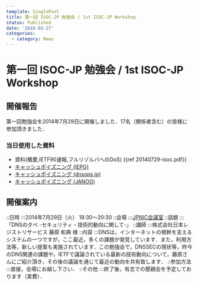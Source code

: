 ```yaml
---
template: SinglePost
title: 第一回 ISOC-JP 勉強会 / 1st ISOC-JP Workshop
status: Published
date: '2018-03-27'
categories:
  - category: News
---
```

# 第一回 ISOC-JP 勉強会 / 1st ISOC-JP Workshop
## 開催報告
第一回勉強会を2014年7月29日に開催しました．17名（関係者含む）の皆様に参加頂きました．
### 当日使用した資料
*  資料(概要,IETF90速報,フルリゾルバへのDoS) {{ref 20140729-isoc.pdf}}
*  [キャッシュポイズニング (IEPG)](http://www.iepg.org/2014-07-20-ietf90/201407-poisoning.pdf)
*  [キャッシュポイズニング (dnsops.jp)](http://dnsops.jp/event/20140627/201406-attacktool.pdf)
*  [キャッシュポイズニング (JANOG)](http://www.janog.gr.jp/meeting/janog34/doc/janog34-dnsvl-morishita-1.pdf)
## 開催案内
::日時
:::2014年7月29日（火） 18:30〜20:30
::会場
:::[JPNIC会議室](https://www.nic.ad.jp/ja/profile/map.html)
::話題
:::「DNSの夕べ -セキュリティ・技術的動向に関して-」
::講師
:::株式会社日本レジストリサービス 藤原 和典 様
::内容
:::DNSは，インターネットの根幹を支えるシステムの一つですが，ここ最近，多くの課題が発覚しています．また，利用方法等，新しい提案も実施されています．この勉強会で，DNSSECの現状等，昨今のDNS関連の課題や，IETFで議論されている最新の技術動向について，藤原さんにご紹介頂き，その後の議論を通じて最近の動向を共有致します．
::参加方法
:::直接，会場にお越し下さい．
::その他
:::終了後，有志での懇親会を予定しております（実費）．

